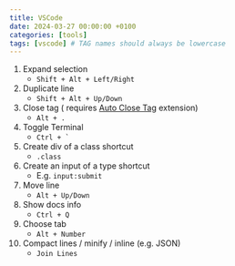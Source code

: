 ```yaml
---
title: VSCode
date: 2024-03-27 00:00:00 +0100
categories: [tools]
tags: [vscode] # TAG names should always be lowercase
---
```


1. Expand selection
    - `Shift + Alt + Left/Right`
2. Duplicate line
    - `Shift + Alt + Up/Down`
3. Close tag (
   requires [Auto Close Tag](https://marketplace.visualstudio.com/items?itemName=formulahendry.auto-close-tag)
   extension)
    - `Alt + .`
4. Toggle Terminal
    - `` Ctrl + `  ``
5. Create div of a class shortcut
    - `.class`
6. Create an input of a type shortcut
    - E.g. `input:submit`
7. Move line
    - `Alt + Up/Down`
8. Show docs info
    - `Ctrl + Q`
9. Choose tab
    - `Alt + Number`
10. Compact lines / minify / inline (e.g. JSON)
    - `Join Lines`
